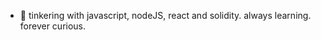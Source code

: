 - 🌱 tinkering with javascript, nodeJS, react and solidity. always learning. forever curious.

<!---
mutantapecoder/mutantapecoder is a ✨ special ✨ repository because its `README.md` (this file) appears on your GitHub profile.
You can click the Preview link to take a look at your changes.
--->
